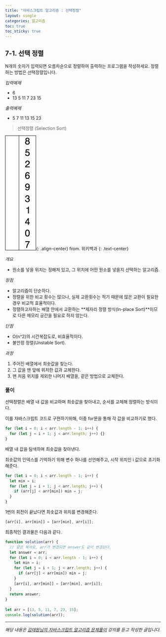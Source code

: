 ```yaml
---
title: "자바스크립트 알고리즘 : 선택정렬"
layout: single
categories: 알고리즘
toc: true
toc_sticky: true
---
```


## 7-1. 선택 정렬

N개의 숫자가 입력되면 오름차순으로 정렬하여 출력하는 프로그램을 작성하세요.
정렬하는 방법은 선택정렬입니다.

_입력예제_

- 6
- 13 5 11 7 23 15

_출력예제_

- 5 7 11 13 15 23

> 선택정렬 (Selection Sort)

![Selection-Sort-Animation.gif](/assets/images/algorithm/Algo701-00001.gif){: .align-center}
from. 위키백과
{: .text-center}

_개요_

- 원소를 넣을 위치는 정해져 있고, 그 위치에 어떤 원소를 넣을지 선택하는 알고리즘.

_장점_

- 알고리즘이 단순하다.
- 정렬을 위한 비교 횟수는 많으나, 실제 교환횟수는 적기 때문에 많은 교환이 필요한 경우 비교적 효율적이다.
- 정렬하고자하는 배열 안에서 교환하는 **제자리 정렬 방식(In-place Sort)**이므로 다른 메모리 공간을 필요로 하지 않는다.

_단점_

- O(n^2)의 시간복잡도로, 비효율적이다.
- 불안정 정렬(Unstable Sort).

_과정_

1. 주어진 배열에서 최솟값을 찾는다.
2. 그 값을 맨 앞에 위치한 값과 교체한다.
3. 맨 처음 위치를 제외한 나머지 배열을, 같은 방법으로 교체한다.

### 풀이

선택정렬은 배열 내 값을 비교하며 최솟값을 찾아내고, 순서를 교체해 정렬하는 방식이다.

이를 자바스크립트 코드로 구현하기위해, 이중 for문을 통해 각 값을 비교하기로 했다.

```jsx
for (let i = 0; i < arr.length - 1; i++) {
  for (let j = i + 1; j < arr.length; j++) {}
}
```

배열 내 값을 탐색하며 최솟값을 찾아낸다.

최솟값의 인덱스를 기억하기 위해 변수 하나를 선언해주고, 시작 위치인 i 값으로 초기화해준다.

```jsx
for (let i = 0; i < arr.length - 1; i++) {
  let min = i;
  for (let j = i + 1; j < arr.length; j++) {
    if (arr[j] < arr[min]) min = j;
  }
}
```

1번의 회전이 끝났다면 최솟값과 위치를 변경해준다.

```jsx
[arr[i], arr[min]] = [arr[min], arr[i]];
```

최종적인 결과물은 다음과 같다.

```jsx
function solution(arr) {
  // 얕은 복사로, arr가 변경되면 answer도 같이 변경된다.
  let answer = arr;
  for (let i = 0; i < arr.length - 1; i++) {
    let min = i;
    for (let j = i + 1; j < arr.length; j++) {
      if (arr[j] < arr[min]) min = j;
    }
    [arr[i], arr[min]] = [arr[min], arr[i]];
  }
  return answer;
}

let arr = [13, 5, 11, 7, 23, 15];
console.log(solution(arr));
```

---

_해당 내용은 [김태원님의 자바스크립트 알고리즘 문제풀이](https://www.inflearn.com/course/%EC%9E%90%EB%B0%94%EC%8A%A4%ED%81%AC%EB%A6%BD%ED%8A%B8-%EC%95%8C%EA%B3%A0%EB%A6%AC%EC%A6%98-%EB%AC%B8%EC%A0%9C%ED%92%80%EC%9D%B4/dashboard) 강의를 듣고 작성한 글입니다._
